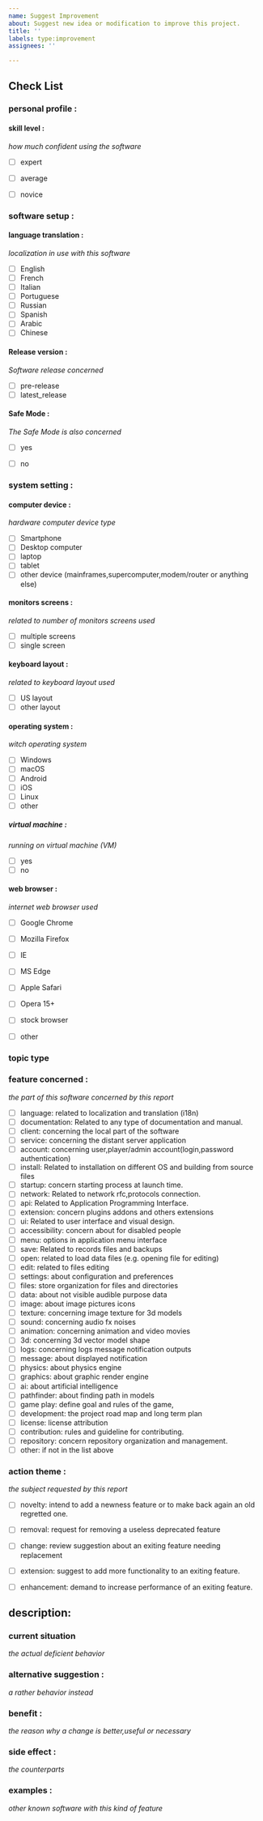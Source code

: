 ```yaml
---
name: Suggest Improvement
about: Suggest new idea or modification to improve this project.
title: ''
labels: type:improvement
assignees: ''

---
```



## Check List
<!-- checks are validate with X between brackets, like this: [x]  -->


### personal profile :

#### skill level :
*how much confident using the software*
- [ ] expert
- [ ] average
- [ ] novice


### software setup :

#### language translation :
*localization in use with this software*
- [ ] English
- [ ] French
- [ ] Italian
- [ ] Portuguese
- [ ] Russian
- [ ] Spanish
- [ ] Arabic
- [ ] Chinese

#### Release version :
*Software release concerned*
- [ ] pre-release
- [ ] latest_release

#### Safe Mode :
*The Safe Mode is also concerned*
- [ ] yes
- [ ] no


### system setting :

#### computer device :
*hardware computer device type*
- [ ] Smartphone
- [ ] Desktop computer
- [ ] laptop
- [ ] tablet
- [ ] other device  (mainframes,supercomputer,modem/router or anything else)

#### monitors screens :
*related to number of monitors screens used*
- [ ] multiple screens
- [ ] single screen

#### keyboard layout :
*related to keyboard layout used*
- [ ] US layout
- [ ] other layout

#### operating system :
*witch operating system*
- [ ] Windows
- [ ] macOS
- [ ] Android
- [ ] iOS
- [ ] Linux
- [ ] other

##### virtual machine :
*running on virtual machine (VM)*
- [ ] yes
- [ ] no

#### web browser :
*internet web browser used*
- [ ] Google Chrome
- [ ] Mozilla Firefox
- [ ] IE
- [ ] MS Edge
- [ ] Apple Safari
- [ ] Opera 15+
- [ ] stock browser
- [ ] other


### topic type

### feature concerned :
*the part of this software concerned by this report*
- [ ] language: related to localization and translation (i18n)
- [ ] documentation: Related to any type of documentation and manual.
- [ ] client: concerning the local part of the software
- [ ] service: concerning the distant server application
- [ ] account: concerning user,player/admin account(login,password authentication)
- [ ] install: Related to installation on different OS and building from source files
- [ ] startup: concern starting process at launch time.
- [ ] network: Related to network rfc,protocols connection.
- [ ] api: Related to Application Programming Interface.
- [ ] extension: concern plugins addons and others extensions
- [ ] ui: Related to user interface and visual design.
- [ ] accessibility: concern about for disabled people
- [ ] menu: options in application menu interface
- [ ] save: Related to records files and backups
- [ ] open: related to load data files (e.g. opening file for editing)
- [ ] edit: related to files editing
- [ ] settings: about configuration and preferences
- [ ] files: store organization for files and directories
- [ ] data: about not visible audible purpose data 
- [ ] image: about image pictures icons 
- [ ] texture: concerning image texture for 3d models
- [ ] sound: concerning audio fx noises
- [ ] animation: concerning animation and video movies
- [ ] 3d: concerning 3d vector model shape
- [ ] logs: concerning logs message notification outputs
- [ ] message:  about displayed notification
- [ ] physics: about physics  engine
- [ ] graphics: about graphic render engine
- [ ] ai: about artificial intelligence
- [ ] pathfinder: about finding path in models
- [ ] game play: define goal and rules of the game,
- [ ] development: the project road map and long term plan
- [ ] license: license attribution
- [ ] contribution: rules and guideline for contributing.
- [ ] repository: concern repository organization and management.
- [ ] other: if not in the list above

### action theme :
*the subject requested by this report*
- [ ] novelty: intend to add a newness feature or to make back again an old regretted one.
- [ ] removal: request for removing a useless deprecated feature
- [ ] change: review suggestion about an exiting feature needing replacement
- [ ] extension: suggest to add more functionality to an exiting feature.
- [ ] enhancement: demand to increase performance of an exiting feature.


## description:


### current situation
*the actual deficient behavior*

### alternative suggestion :
*a rather behavior instead*

### benefit :
*the reason why a change is better,useful or necessary*

### side effect :
*the counterparts*

### examples :
*other known software with this kind of feature*
